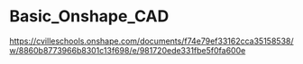 # Basic_Onshape_CAD
https://cvilleschools.onshape.com/documents/f74e79ef33162cca35158538/w/8860b8773966b8301c13f698/e/981720ede331fbe5f0fa600e
